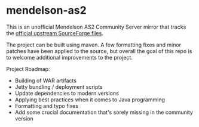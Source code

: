 # mendelson-as2
This is an unofficial Mendelson AS2 Community Server mirror that tracks the [official upstream SourceForge files](https://sourceforge.net/projects/mec-as2/files/).

The project can be built using maven. A few formatting fixes and minor patches have been applied to the source, but overall the goal of this repo is to welcome additional improvements to the project.

Project Roadmap:
- Building of WAR artifacts
- Jetty bundling / deployment scripts
- Update dependencies to modern versions
- Applying best practices when it comes to Java programming
- Formatting and typo fixes
- Add some crucial documentation that's sorely missing in the community version
